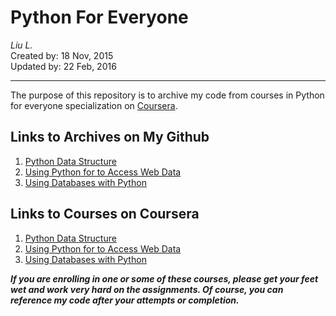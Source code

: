 Python For  Everyone
=====================
*Liu L.*  
Created by: 18 Nov, 2015  
Updated by: 22 Feb, 2016

------------
The purpose of this repository is to archive my code from courses in Python for everyone specialization on [Coursera](https://www.coursera.org/).

Links to Archives on My Github
----------------------------
1.  [Python Data Structure](https://github.com/ll0816/PythonForEverybody/tree/master/Python-Data-Structure)
2.  [Using Python for to Access Web Data](https://github.com/ll0816/PythonForEverybody/tree/master/Using-Python-2-Access-Web-Data)
3.  [Using Databases with Python](https://github.com/ll0816/PythonForEverybody/tree/master/Using-Databases-with-Python)

Links to Courses on Coursera
-------------------------
1.  [Python Data Structure](https://www.coursera.org/learn/python-data)
2.  [Using Python for to Access Web Data](https://www.coursera.org/learn/python-network-data)
3.  [Using Databases with Python](https://www.coursera.org/learn/python-databases)

__*If you are enrolling in one or some of these courses, please get your feet wet and work very hard on the assignments. Of course, you can reference my code after your attempts or completion.*__